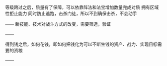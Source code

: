 等级跨过之后，质量有了保障，可以依靠阵法和法宝增加数量完成对质
拥有区域性拒止能力
同时防止逃跑，击杀门徒，所以不到确保击杀，不会动手

——
新技能、技术对战斗方式的改变，需要筛选，验证

——

得到钱之后，如何花钱，即如何把钱化为可以不断生钱的资产、战力、实现目标需要的资粮

——

